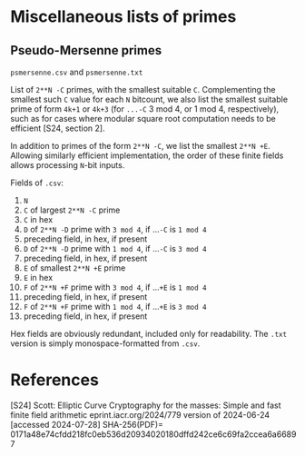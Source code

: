 # Miscellaneous lists of primes

## Pseudo-Mersenne primes

```psmersenne.csv``` and ```psmersenne.txt```

List of ```2**N -C``` primes, with the smallest suitable ```C```.
Complementing the smallest such ```C``` value for each ```N``` bitcount,
we also list the smallest suitable prime of form ```4k+1``` or
```4k+3``` (for ```...-C``` 3 mod 4, or 1 mod 4, respectively), such as
for cases where modular square root computation needs to be efficient
[S24, section 2].

In addition to primes of the form ```2**N -C```, we list the smallest
```2**N +E```. Allowing similarly efficient implementation, the order of
these finite fields allows processing ```N```-bit inputs.

Fields of ```.csv```:

1.  ```N```
2.  ```C``` of largest ```2**N -C``` prime
3.  ```C``` in hex
4.  ```D``` of ```2**N -D``` prime with ```3 mod 4```, if ...```-C``` is
    ```1 mod 4```
5.  preceding field, in hex, if present
6.  ```D``` of ```2**N -D``` prime with ```1 mod 4```, if ...```-C``` is
    ```3 mod 4```
7.  preceding field, in hex, if present
8.  ```E``` of smallest ```2**N +E``` prime
9.  ```E``` in hex
10. ```F``` of ```2**N +F``` prime with ```3 mod 4```, if ...```+E``` is
    ```1 mod 4```
11. preceding field, in hex, if present
12. ```F``` of ```2**N +F``` prime with ```1 mod 4```, if ...```+E``` is
    ```3 mod 4```
13. preceding field, in hex, if present

Hex fields are obviously redundant, included only for readability. The
```.txt``` version is simply monospace-formatted from ```.csv```.


# References

[S24]
Scott: Elliptic Curve Cryptography for the masses: Simple and fast
finite field arithmetic
  eprint.iacr.org/2024/779
  version of 2024-06-24  [accessed 2024-07-28]
  SHA-256(PDF)=
    0171a48e74cfdd218fc0eb536d20934020180dffd242ce6c69fa2ccea6a66897

